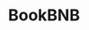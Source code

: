 ---
title: 'BookBNB'
description: 'Architected a sophisticated property booking ecosystem with enterprise-grade integrations, intelligent caching, and seamless payment processing capabilities.'
tech: ['Next.js', 'NestJS', 'Redis', 'Guesty API', 'Geolocation API', 'Payment Gateway', 'Maps API/SDK']
image: '/projects/bookbnb.webp'
category: 'client'
featured: true
publishDate: 2025-05-01
client: 'BookBNB'
role: 'Full Stack Developer'
duration: '2 months'
challenge: 'Developing a scalable multi-tenant booking platform with complex third-party ecosystem integrations, advanced rate limiting mechanisms, and dynamic content management while ensuring optimal performance under high traffic loads.'
solution: 'Engineered a robust modular NestJS architecture with intelligent Redis caching strategies and optimized Next.js frontend. Seamlessly integrated Guesty property management, geolocation services, multi-currency support, custom map theme + collition markers and secure payment processing.'
impact: 'Successfully launched a production-ready platform with exceptional performance optimization, intelligent rate limiting, and intuitive user workflows. Achieved seamless scalability on VPS infrastructure while maintaining enterprise-grade reliability and user satisfaction.'
website: 'https://bookbnb-fe.vercel.app'
---